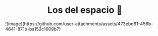 <div align="center">
<h1 align="center">Los del espacio 🚀</h1>
</div>
![image](https://github.com/user-attachments/assets/473ebd61-456b-4641-871b-ba152c1609b7)


